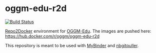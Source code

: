 # oggm-edu-r2d

[![Build Status](https://travis-ci.org/OGGM/oggm-edu-r2d.svg?branch=master)](https://travis-ci.org/OGGM/oggm-edu-r2d)

[Repo2Docker](https://repo2docker.readthedocs.io) environment for [OGGM-Edu](http://edu.oggm.org). The images are pushed here: https://hub.docker.com/r/oggm/oggm-edu-r2d

This repository is meant to be used with [MyBinder](https://mybinder.org/) and [nbgitpuller](https://jupyterhub.github.io/nbgitpuller/).
